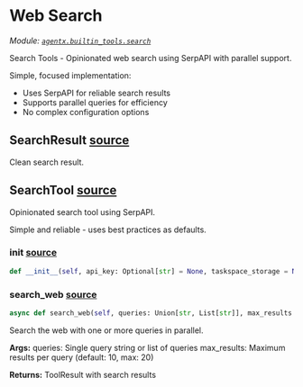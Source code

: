 # Web Search

*Module: [`agentx.builtin_tools.search`](https://github.com/dustland/agentx/blob/main/src/agentx/builtin_tools/search.py)*

Search Tools - Opinionated web search using SerpAPI with parallel support.

Simple, focused implementation:
- Uses SerpAPI for reliable search results
- Supports parallel queries for efficiency
- No complex configuration options

## SearchResult <a href="https://github.com/dustland/agentx/blob/main/src/agentx/builtin_tools/search.py#L23" class="source-link" title="View source code">source</a>

Clean search result.

## SearchTool <a href="https://github.com/dustland/agentx/blob/main/src/agentx/builtin_tools/search.py#L31" class="source-link" title="View source code">source</a>

Opinionated search tool using SerpAPI.

Simple and reliable - uses best practices as defaults.

### __init__ <a href="https://github.com/dustland/agentx/blob/main/src/agentx/builtin_tools/search.py#L38" class="source-link" title="View source code">source</a>

```python
def __init__(self, api_key: Optional[str] = None, taskspace_storage = None)
```
### search_web <a href="https://github.com/dustland/agentx/blob/main/src/agentx/builtin_tools/search.py#L59" class="source-link" title="View source code">source</a>

```python
async def search_web(self, queries: Union[str, List[str]], max_results: int = 10) -> ToolResult
```

Search the web with one or more queries in parallel.

**Args:**
    queries: Single query string or list of queries
    max_results: Maximum results per query (default: 10, max: 20)

**Returns:**
    ToolResult with search results
